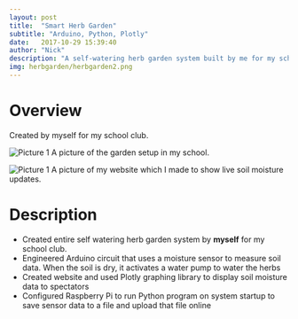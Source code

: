 ```yaml
---
layout: post
title:  "Smart Herb Garden"
subtitle: "Arduino, Python, Plotly"
date:   2017-10-29 15:39:40
author: "Nick"
description: "A self-watering herb garden system built by me for my school club." 
img: herbgarden/herbgarden2.png
---
```


# Overview
Created by myself for my school club.

![Picture 1]({{site.baseurl}}/assets/img/herbgarden/herbgarden3.jpg)
A picture of the garden setup in my school.

![Picture 1]({{site.baseurl}}/assets/img/herbgarden/site.png)
A picture of my website which I made to show live soil moisture updates.

# Description

- Created entire self watering herb garden system by **myself** for my school club.
- Engineered Arduino circuit that uses a moisture sensor to measure soil data. When the soil is dry, it activates a water pump to water the herbs
- Created website and used Plotly graphing library to display soil moisture data to spectators
- Configured Raspberry Pi to run Python program on system startup to save sensor data to a file and upload that file online



